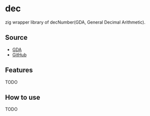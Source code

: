# dec
zig wrapper library of decNumber(GDA, General Decimal Arithmetic).

## Source
 - [GDA](https://speleotrove.com/decimal/)
 - [GitHub](https://github.com/dnotq/decNumber)

## Features

TODO

## How to use

TODO


